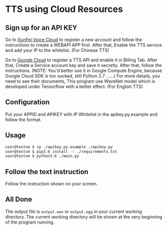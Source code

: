 # TTS using Cloud Resources

## Sign up for an API KEY

Go to [XunFei Voice Cloud](http://www.xfyun.cn/) to register a new account and follow the instructions to create a 
WEBAPI APP first. After that, Enable the TTS service and add your IP to the whitelist.  (For Chinese TTS)

Go to [Google Cloud](https://cloud.google.com) to register a TTS API and enable it in Billing Tab. After that, Create a
Service account key and save it secretly. After that, follow the instructions. (NOTE: You'd better use it in Google
Compute Engine, because Google Cloud SDK is too sucked, still Python 2.7 ......) For more details, you need to see their
documents, This program use WaveNet model which is developed under Tensorflow with a better effect.  (For English TTS)

## Configuration

Put your APPID and APIKEY with IP Whitelist in the apikey.py.example and follow the format.

## Usage

```bash
user@testvm $ cp ./apikey.py.example ./apikey.py
user@testvm $ pip3.6 install -r ./requirements.txt
user@testvm $ python3.6 ./main.py
```

## Follow the text instruction

Follow the instruction shown on your screen.

## All Done

The output file is ```output.wav``` or ```output.ogg``` in your current working directory.
The current working directory will be shown at the very beginning of the program running.